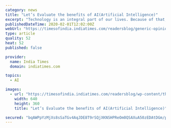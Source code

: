 ```yaml
---
category: news
title: "Let’s Evaluate the benefits of AI(Artificial Intelligence)"
excerpt: "Technology is an integral part of our lives. Because of that, it’s time to evaluate how we can better use the strengths of Computers and the use of “AI”(Artificial Intelligence). Technology has evolved beyond telling these machines what to do with the available data on a info, which it interprets and subsidizes our usage! Now machines can ..."
publishedDateTime: 2020-02-01T12:02:00Z
webUrl: "https://timesofindia.indiatimes.com/readersblog/generic-opinion/lets-evaluate-the-benefits-of-aiartificial-intelligence-9959/"
type: article
quality: 52
heat: 52
published: false

provider:
  name: India Times
  domain: indiatimes.com

topics:
  - AI

images:
  - url: "https://timesofindia.indiatimes.com/readersblog/wp-content/themes/blogstheme/images/readerblog-facebook.png"
    width: 640
    height: 360
    title: "Let’s Evaluate the benefits of AI(Artificial Intelligence)"

secured: "bqAWPpYzMjXs8sSaTGv4AqJDE8T9rSQjXKNSHPReOm0QSAXuA50zEDAtDGm/pcFQ7uU4wh4Rsn4xVabDjcgdKKzb7Pu4KVcJJmfSZ37qN3OFK60Y+ZplfLG9ST+rkPe6ahBVGT0pTg/+xW8SV9P0MZRHTWQPaUZV/JZHBvZi8poKsO5KnTb5oFcOTykw6gmV3znIoetGC6wPSCR/sDfpEEHOKFzk7ox6eVPYNsj5Bwhb6cJcz/ufSSIXMsB2F8iVo2eSnSu2ZDmAt6N5r2v71lvR+PNsM1gCZr2QvelB8+MWm33Qh3UbOLv8CPsmtD+A;PkB2ZWheEbIYN1tahTzSLA=="
---
```


